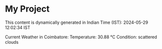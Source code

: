 # My Project

This content is dynamically generated in Indian Time (IST): 2024-05-29 12:02:34 IST


Current Weather in Coimbatore:
Temperature: 30.88 °C
Condition: scattered clouds
